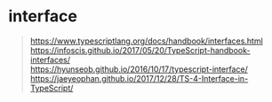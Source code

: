 # interface

> https://www.typescriptlang.org/docs/handbook/interfaces.html  
> https://infoscis.github.io/2017/05/20/TypeScript-handbook-interfaces/  
> https://hyunseob.github.io/2016/10/17/typescript-interface/  
> https://jaeyeophan.github.io/2017/12/28/TS-4-Interface-in-TypeScript/  